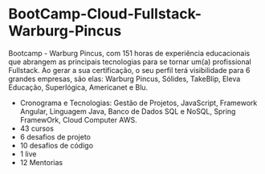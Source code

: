 # BootCamp-Cloud-Fullstack-Warburg-Pincus
Bootcamp - Warburg Pincus, com 151 horas de experiência educacionais que abrangem as principais tecnologias para se tornar um(a) profissional Fullstack. Ao gerar a sua certificação, o seu perfil terá visibilidade para 6 grandes empresas, são elas: Warburg Pincus, Sólides, TakeBlip, Eleva Educação, Superlógica, Americanet e Blu.
- Cronograma e Tecnologias: Gestão de Projetos, JavaScript, Framework Angular, Linguagem Java, Banco de Dados SQL e NoSQL, Spring FramewOrk, Cloud Computer AWS.
- 43 cursos
- 6 desafios de projeto
- 10 desafios de código
- 1 live
- 12 Mentorias

